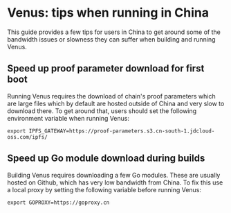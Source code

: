 # Venus: tips when running in China

This guide provides a few tips for users in China to get around some of the bandwidth issues or slowness they can suffer when building and running Venus.

## Speed up proof parameter download for first boot

Running Venus requires the download of chain's proof parameters which are large files which by default are hosted outside of China and very slow to download there. To get around that, users should set the following environment variable when running Venus:

```shell script
export IPFS_GATEWAY=https://proof-parameters.s3.cn-south-1.jdcloud-oss.com/ipfs/
```

## Speed up Go module download during builds

Building Venus requires downloading a few Go modules. These are usually hosted on Github, which has very low bandwidth from China. To fix this use a local proxy by setting the following variable before running Venus:

```shell script
export GOPROXY=https://goproxy.cn
```